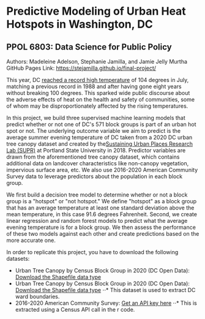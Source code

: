 # Predictive Modeling of Urban Heat Hotspots in Washington, DC
## PPOL 6803: Data Science for Public Policy
Authors: Madeleine Adelson, Stephanie Jamilla, and Jamie Jelly Murtha
GitHub Pages Link: https://stejamilla.github.io/final-project/

This year, DC [reached a record high temperature](https://www.washingtonpost.com/weather/2024/07/16/dc-heat-100-record-high-temperatures/) of 104 degrees in July, matching a previous record in 1988 and after having gone eight years without breaking 100 degrees. This sparked wide public discourse about the adverse effects of heat on the health and safety of communities, some of whom may be disproportionately affected by the rising temperatures. 

In this project, we build three supervised machine learning models that predict whether or not one of DC's 571 block groups is part of an urban hot spot or not. The underlying outcome variable we aim to predict is the average summer evening temperature of DC taken from a 2020 DC urban tree canopy dataset and created by the[Sustaining Urban Places Research Lab (SUPR)](https://climatecope.research.pdx.edu/) at Portland State University in 2018. Predictor variables are drawn from the aforementioned tree canopy dataset, which contains additional data on landcover characteristics like non-canopy vegetation, impervious surface area, etc. We also use 2016-2020 American Community Survey data to leverage predictors about the population in each block group. 

We first build a decision tree model to determine whether or not a block group is a "hotspot" or "not hotspot." We define "hotspot" as a block group that has an average temperature at least one standard deviation above the mean temperature, in this case 91.6 degrees Fahrenheit. Second, we create linear regression and random forest models to predict what the average evening temperature is for a block group. We then assess the performance of these two models against each other and create predictions based on the more accurate one.

In order to replicate this project, you have to download the following datasets:
* Urban Tree Canopy by Census Block Group in 2020 (DC Open Data): [Download the Shapefile data type](https://opendata.dc.gov/datasets/DCGIS::urban-tree-canopy-by-census-block-group-in-2020/about)
* Urban Tree Canopy by Census Block Group in 2020 (DC Open Data): [Download the Shapefile data type](https://opendata.dc.gov/datasets/DCGIS::urban-tree-canopy-by-ward-in-2020/about)
⋅⋅* This dataset is used to extract DC ward boundaries.
* 2016-2020 American Community Survey: [Get an API key here](https://api.census.gov/data/key_signup.html)
⋅⋅* This is extracted using a Census API call in the r code. 


